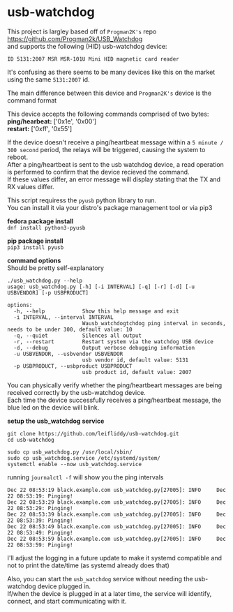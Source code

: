 # usb-watchdog

This project is largley based off of ```Progman2K's``` repo https://github.com/Progman2k/USB_Watchdog   
and supports the following (HID) usb-watchdog device:  

```ID 5131:2007 MSR MSR-101U Mini HID magnetic card reader```

It's confusing as there seems to be many devices like this on the market using the same ```5131:2007``` id. 

The main difference between this device and ```Progman2K's``` device is the command format 

This device accepts the following commands comprised of two bytes:  
**ping/hearbeat:** ['0x1e', '0x00']  
**restart:** ['0xff', '0x55']

If the device doesn't receive a ping/heartbeat message within a ```5 minute / 300 second``` period, the relays will be triggered, causing the system to reboot.   
After a ping/heartbeat is sent to the usb watchdog device, a read operation is performed to confirm that the device recieved the command.  
If these values differ, an error message will display stating that the TX and RX values differ. 

This script requiress the ```pyusb``` python library to run.  
You can install it via your distro's package management tool or via pip3

**fedora package install**  
```dnf install python3-pyusb```

**pip package install**  
```pip3 install pyusb```

**command options**  
Should be pretty self-explanatory

```
./usb_watchdog.py --help
usage: usb_watchdog.py [-h] [-i INTERVAL] [-q] [-r] [-d] [-u USBVENDOR] [-p USBPRODUCT]

options:
  -h, --help            Show this help message and exit
  -i INTERVAL, --interval INTERVAL
                        Wausb_watchdogtchdog ping interval in seconds, needs to be under 300, default value: 10
  -q, --quiet           Silences all output
  -r, --restart         Restart system via the watchdog USB device
  -d, --debug           Output verbose debugging information
  -u USBVENDOR, --usbvendor USBVENDOR
                        usb vendor id, default value: 5131
  -p USBPRODUCT, --usbproduct USBPRODUCT
                        usb product id, default value: 2007
```

You can physically verify whether the ping/heartbeart messages are being received correctly by the usb-watchdog device.  
Each time the device successfully receives a ping/heartbeat message, the blue led on the device will blink.


**setup the usb_watchdog service**  
```
git clone https://github.com/leifliddy/usb-watchdog.git
cd usb-watchdog

sudo cp usb_watchdog.py /usr/local/sbin/
sudo cp usb_watchdog.service /etc/systemd/system/
systemctl enable --now usb_watchdog.service
```

running ```journalctl -f``` will show you the ping intervals
```
Dec 22 08:53:19 black.example.com usb_watchdog.py[27005]: INFO     Dec 22 08:53:19: Pinging!
Dec 22 08:53:29 black.example.com usb_watchdog.py[27005]: INFO     Dec 22 08:53:29: Pinging!
Dec 22 08:53:39 black.example.com usb_watchdog.py[27005]: INFO     Dec 22 08:53:39: Pinging!
Dec 22 08:53:49 black.example.com usb_watchdog.py[27005]: INFO     Dec 22 08:53:49: Pinging!
Dec 22 08:53:59 black.example.com usb_watchdog.py[27005]: INFO     Dec 22 08:53:59: Pinging!
```

I'll adjust the logging in a future update to make it systemd compatible and not to print the date/time (as systemd already does that)  

Also, you can start the ```usb_watchdog``` service without needing the usb-watchdog device plugged in.  
If/when the device is plugged in at a later time, the service will identify, connect, and start communicating with it.
